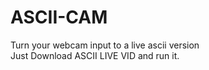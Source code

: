 # ASCII-CAM
Turn your webcam input to a live ascii version  
Just Download ASCII LIVE VID and run it.
